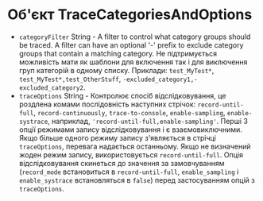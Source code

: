 # Об'єкт TraceCategoriesAndOptions

* `categoryFilter` String - A filter to control what category groups should be traced. A filter can have an optional '-' prefix to exclude category groups that contain a matching category. Не підтримується можливість мати як шаблони для включення так і для виключення груп категорій в одному списку. Приклади: `test_MyTest*`, `test_MyTest*,test_OtherStuff`, `-excluded_category1,-excluded_category2`.
* `traceOptions` String - Контролює спосіб відслідковування, це роздлена комами послідовність наступних стрічок: `record-until-full`, `record-continuously`, `trace-to-console`, `enable-sampling`, `enable-systrace`, наприклад, `'record-until-full,enable-sampling'`. Перші 3 опції режимами запису відслідковування і є взаємовиключними. Якщо більше одного режиму запису з'являється в стрічці `traceOptions`, перевага надається останньому. Якщо не визначений жоден режим запису, використовується `record-until-full`. Опція відслідковування скинеться до значення за замовчуванням (`record_mode` встановиться в `record-until-full`, `enable_sampling` і `enable_systrace` встановляться в `false`) перед застосуванням опцій з `traceOptions`.